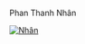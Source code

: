 
<br/>
Phan Thanh Nhân





[![Nhân](https://github.com/J2TEAM/J2TEAM/blob/main/dino.gif?raw=true)](https://www.facebook.com/100005517036526)
